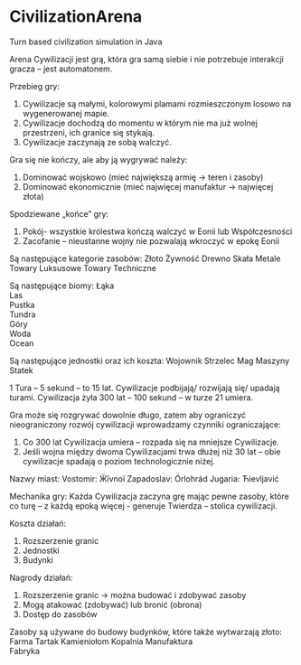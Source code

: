 # CivilizationArena
Turn based civilization simulation in Java

Arena Cywilizacji jest grą, która gra samą siebie i nie potrzebuje interakcji gracza – jest automatonem.

Przebieg gry:
1. Cywilizacje są małymi, kolorowymi plamami rozmieszczonym losowo na wygenerowanej mapie.
2. Cywilizacje dochodzą do momentu w którym nie ma już wolnej przestrzeni, ich granice się stykają.
3. Cywilizacje zaczynają ze sobą walczyć.

Gra się nie kończy, ale aby ją wygrywać należy:
1. Dominować wojskowo (mieć największą armię → teren i zasoby)
2. Dominować ekonomicznie (mieć najwięcej manufaktur → najwięcej złota)


Spodziewane „końce” gry:
1. Pokój- wszystkie królestwa kończą walczyć w Eonii lub Współczesności
2. Zacofanie – nieustanne wojny nie pozwalają wkroczyć w epokę Eonii

Są następujące kategorie zasobów:
Złoto 
Żywność
Drewno
Skała
Metale
Towary Luksusowe 
Towary Techniczne

Są następujące biomy:
Łąka 	
Las		
Pustka	
Tundra	
Góry	
Woda	
Ocean	

Są następujące jednostki oraz ich koszta:
Wojownik
Strzelec
Mag
Maszyny
Statek

1 Tura – 5 sekund – to 15 lat. 
Cywilizacje podbijają/ rozwijają się/ upadają turami.
Cywilizacja żyła 300 lat – 100 sekund – w turze 21 umiera.

Gra może się rozgrywać dowolnie długo, zatem aby ograniczyć nieograniczony rozwój cywilizacji wprowadzamy czynniki ograniczające:
1. Co 300 lat Cywilizacja umiera – rozpada się na mniejsze Cywilizacje.
2. Jeśli wojna między dwoma Cywilizacjami trwa dłużej niż 30 lat – obie cywilizacje spadają o poziom technologicznie niżej.

Nazwy miast:
Vostomir: Ӝїvnoї
Zapadoslav: Órlohrád 
Jugaria: Ћievljavić

Mechanika gry:
Każda Cywilizacja zaczyna grę mając pewne zasoby, które co turę – z każdą epoką więcej - generuje Twierdza – stolica cywilizacji. 

Koszta działań:
1. Rozszerzenie granic 
2. Jednostki
3. Budynki 

Nagrody działań:
1. Rozszerzenie granic → można budować i zdobywać zasoby
2. Mogą atakować (zdobywać) lub bronić (obrona)
3. Dostęp do zasobów

Zasoby są używane do budowy budynków, które także wytwarzają złoto: 
Farma 
Tartak 
Kamieniołom 
Kopalnia 
Manufaktura  
Fabryka 
